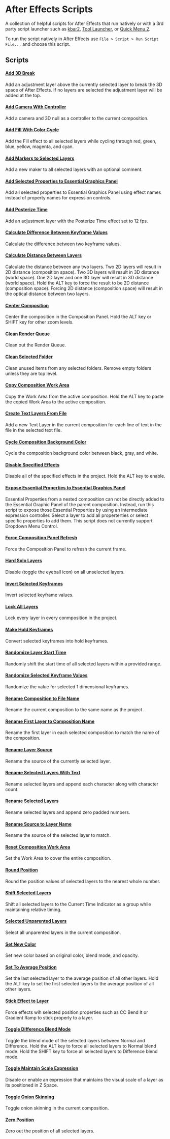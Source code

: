 # After Effects Scripts

A collection of helpful scripts for After Effects that run natively or with a 3rd party script launcher such as [kbar2](https://aescripts.com/kbar), [Tool Launcher](https://aescripts.com/tool-launcher/), or [Quick Menu 2](https://aescripts.com/quick-menu/).

To run the script natively in After Effects use `File > Script > Run Script File...` and choose this script.

## Scripts

#### [Add 3D Break](/scripts/Add%203D%20Break.jsx)

Add an adjustment layer above the currently selected layer to break the 3D space of After Effects. If no layers are selected the adjustment layer will be added at the top.

#### [Add Camera With Controller](/scripts/Add%20Camera%20With%20Controller.jsx)

Add a camera and 3D null as a controller to the current composition.

#### [Add Fill With Color Cycle](/scripts/Add%20Fill%20With%20Color%20Cycle.jsx)

Add the Fill effect to all selected layers while cycling through red, green, blue, yellow, magenta, and cyan.

#### [Add Markers to Selected Layers](/scripts/Add%20Markers%20to%20Selected%20Layers.jsx)

Add a new maker to all selected layers with an optional comment.

#### [Add Selected Properties to Essential Graphics Panel](/scripts/Add%20Selected%20Properties%20to%20Essential%20Graphics%20Panel.jsx)

Add all selected properties to Essential Graphics Panel using effect names instead of property names for expression controls.

#### [Add Posterize Time](/scripts/Add%20Posterize%20Time.jsx)

Add an adjustment layer with the Posterize Time effect set to 12 fps.

#### [Calculate Difference Between Keyframe Values](/scripts/Calculate%20Difference%20Between%20Keyframe%20Values.jsx)

Calculate the difference between two keyframe values.

#### [Calculate Distance Between Layers](/scripts/Calculate%20Distance%20Between%20Layers.jsx)

Calculate the distance between any two layers. Two 2D layers will result in 2D distance (composition space). Two 3D layers will result in 3D distance (world space). One 2D layer and one 3D layer will result in 3D distance (world space). Hold the ALT key to force the result to be 2D distance (composition space). Forcing 2D distance (composition space) will result in the optical distance between two layers.

#### [Center Composition](/scripts/Center%20Composition.jsx)

Center the composition in the Composition Panel. Hold the ALT key or SHIFT key for other zoom levels.

#### [Clean Render Queue](/scripts/Clean%20Render%20Queue.jsx)

Clean out the Render Queue.

#### [Clean Selected Folder](/scripts/Clean%20Selected%20Folder.jsx)

Clean unused items from any selected folders. Remove empty folders unless they are top level.

#### [Copy Composition Work Area](/scripts/Copy%20Composition%20Work%20Area.jsx)

Copy the Work Area from the active composition. Hold the ALT key to paste the copied Work Area to the active composition.

#### [Create Text Layers From File](/scripts/Create%20Text%20Layers%20From%20File.jsx)

Add a new Text Layer in the current composition for each line of text in the file in the selected text file.

#### [Cycle Composition Background Color](/scripts/Cycle%20Composition%20Background%20Color.jsx)

Cycle the composition background color between black, gray, and white.

#### [Disable Specified Effects](/scripts/Disable%20Specified%20Effects.jsx)

Disable all of the specified effects in the project. Hold the ALT key to enable.

#### [Expose Essential Properties to Essential Graphics Panel](script/Expose%20Essential%20Properties%20to%20Essential%20Graphics%20Panel.jsx)

Essential Properties from a nested composition can not be directly added to the Essential Graphic Panel of the parent composition. Instead, run this script to expose those Essential Properties by using an intermediate expression controller. Select a layer to add all properterties or select specific properties to add them. This script does not currently support Dropdown Menu Control.

#### [Force Composition Panel Refresh](/scripts/Force%20Composition%20Panel%20Refresh.jsx)

Force the Composition Panel to refresh the current frame.

#### [Hard Solo Layers](/scripts/Hard%20Solo%20Layers.jsx)

Disable (toggle the eyeball icon) on all unselected layers.

#### [Invert Selected Keyframes](/scripts/Invert%20Selected%20Keyframes.jsx)

Invert selected keyframe values.

#### [Lock All Layers](/scripts/Lock%20All%20Layers.jsx)

Lock every layer in every conmposition in the project.

#### [Make Hold Keyframes](/scripts/Make%20Hold%20Keyframes.jsx)

Convert selected keyframes into hold keyframes.

#### [Randomize Layer Start Time](/scripts/Randomize%20Layer%20Start%20Time.jsx)

Randomly shift the start time of all selected layers within a provided range.

#### [Randomize Selected Keyframe Values](/scripts/Randomize%20Selected%20Keyframe%20Values.jsx)

Randomize the value for selected 1 dimensional keyframes.

#### [Rename Composition to File Name](/scripts/Rename%20Composition%20to%20File%20Name.jsx)

Rename the current composition to the same name as the project .

#### [Rename First Layer to Composition Name](/scripts/Rename%20First%20Layer%20to%20Composition%20Name.jsx)

Rename the first layer in each selected composition to match the name of the composition.

#### [Rename Layer Source](/scripts/Rename%20Layer%20Source.jsx)

Rename the source of the currently selected layer.

#### [Rename Selected Layers With Text](/scripts/Rename%20Selected%20Layers%20With%20Text.jsx)

Rename selected layers and append each character along with character count.

#### [Rename Selected Layers](/scripts/Rename%20Selected%20Layers.jsx)

Rename selected layers and append zero padded numbers.

#### [Rename Source to Layer Name](/scripts/Rename%20Source%20to%20Layer%20Name.jsx)

Rename the source of the selected layer to match.

#### [Reset Composition Work Area](/scripts/Reset%20Composition%20Work%20Area.jsx)

Set the Work Area to cover the entire composition.

#### [Round Position](/scripts/Round%20Position.jsx)

Round the position values of selected layers to the nearest whole number.

#### [Shift Selected Layers](/scripts/Shift%20Selected%20Layers.jsx)

Shift all selected layers to the Current Time Indicator as a group while maintaining relative timing.

#### [Selected Unparented Layers](/scripts/Select%20Unparented%20Layers.jsx)

Select all unparented layers in the current composition.

#### [Set New Color](/scripts/Set%20New%20Color.jsx)

Set new color based on original color, blend mode, and opacity.

#### [Set To Average Position](/scripts/Set%20To%20Average%20Position.jsx)

Set the last selected layer to the average position of all other layers. Hold the ALT key to set the first selected layers to the average position of all other layers.

#### [Stick Effect to Layer](/scripts/Stick%20Effect%20to%20Layer.jsx)

Force effects wih selected position properties such as CC Bend It or Gradient Ramp to stick properly to a layer.

#### [Toggle Difference Blend Mode](/scripts/Toggle%20Difference%20Blend%20Mode.jsx)

Toggle the blend mode of the selected layers between Normal and Difference. Hold the ALT key to force all selected layers to Normal blend mode. Hold the SHIFT key to force all selected layers to Difference blend mode.

#### [Toggle Maintain Scale Expression](/scripts/Toggle%20Maintain%20Scale%20Expression.jsx)

Disable or enable an expression that maintains the visual scale of a layer as its positioned in Z Space.

#### [Toggle Onion Skinning](/scripts/Toggle%20Onion%20Skinning.jsx)

Toggle onion skinning in the current composition.

#### [Zero Position](/scripts/Zero%20Position.jsx)

Zero out the position of all selected layers.
